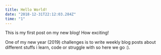 ```yaml
---
title: Hello World!
date: "2018-12-31T22:12:03.284Z"
time: "1"
---
```


This is my first post on my new blog! How exciting!

One of my new year (2019) challenges is to write weekly blog posts about different stuffs i learn, code or struggle with
so here we go :).